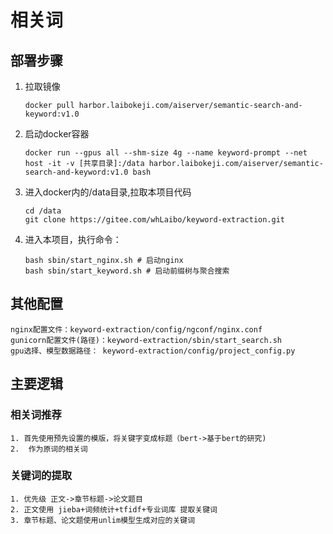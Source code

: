 # 相关词

## 部署步骤
1. 拉取镜像
    ```
    docker pull harbor.laibokeji.com/aiserver/semantic-search-and-keyword:v1.0
    ```
2. 启动docker容器
   ```
   docker run --gpus all --shm-size 4g --name keyword-prompt --net host -it -v [共享目录]:/data harbor.laibokeji.com/aiserver/semantic-search-and-keyword:v1.0 bash
   ```
3. 进入docker内的/data目录,拉取本项目代码
   ```
   cd /data
   git clone https://gitee.com/whLaibo/keyword-extraction.git
   ```
4. 进入本项目，执行命令：
    ```
    bash sbin/start_nginx.sh # 启动nginx
    bash sbin/start_keyword.sh # 启动前缀树与聚合搜索
    ```
   
## 其他配置
    nginx配置文件：keyword-extraction/config/ngconf/nginx.conf
    gunicorn配置文件(路径)：keyword-extraction/sbin/start_search.sh
    gpu选择、模型数据路径： keyword-extraction/config/project_config.py


## 主要逻辑

### 相关词推荐
    1. 首先使用预先设置的模版，将关键字变成标题（bert->基于bert的研究) 
    2.  作为原词的相关词

### 关键词的提取
    1. 优先级 正文->章节标题->论文题目
    2. 正文使用 jieba+词频统计+tfidf+专业词库 提取关键词
    3. 章节标题、论文题使用unlim模型生成对应的关键词

